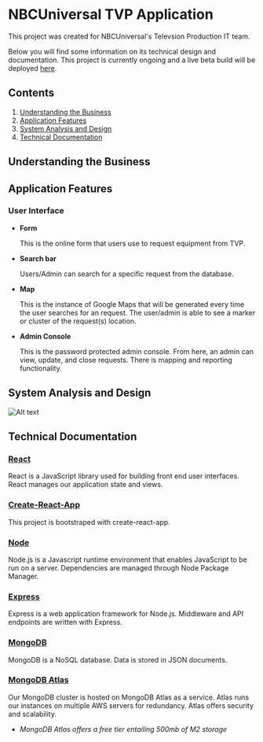 # NBCUniversal TVP Application

This project was created for NBCUniversal's Televsion Production IT team.

Below you will find some information on its technical design and documentation.
This project is currently ongoing and a live beta build will be deployed
[here](https://nbcu-tvp-beta.herokuapp.com).

## Contents

1. [Understanding the Business](#understanding-the-business)
2. [Application Features](#application-features)
3. [System Analysis and Design](#system-analysis-and-design)
4. [Technical Documentation](#technical-documentation)

## Understanding the Business

## Application Features

### User Interface

* **Form**

  This is the online form that users use to request equipment from TVP.

* **Search bar**

  Users/Admin can search for a specific request from the database.

* **Map**

  This is the instance of Google Maps that will be generated every time the user
  searches for an request. The user/admin is able to see a marker or cluster of
  the request(s) location.

* **Admin Console**

  This is the password protected admin console. From here, an admin can view,
  update, and close requests. There is mapping and reporting functionality.

## System Analysis and Design

![Alt text](https://github.com/koluong/nbcu-tvp/tree/master/public/photo/system.jpg "TVP Application Architecture")

## Technical Documentation

### [React](https://reactjs.org)

React is a JavaScript library used for building front end user interfaces. React
manages our application state and views.

### [Create-React-App](https://github.com/facebookincubator/create-react-app)

This project is bootstraped with create-react-app.

### [Node](https://nodejs.org/en/)

Node.js is a Javascript runtime environment that enables JavaScript to be run on
a server. Dependencies are managed through Node Package Manager.

### [Express](https://expressjs.com)

Express is a web application framework for Node.js. Middleware and API endpoints
are written with Express.

### [MongoDB](https://www.mongodb.com)

MongoDB is a NoSQL database. Data is stored in JSON documents.

### [MongoDB Atlas](https://www.mongodb.com/cloud/atlas)

Our MongoDB cluster is hosted on MongoDB Atlas as a service. Atlas runs our
instances on multiple AWS servers for redundancy. Atlas offers security and
scalability.

* _MongoDB Atlas offers a free tier entailing 500mb of M2 storage_
